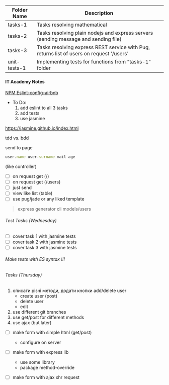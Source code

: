 Folder Name | Description
------------ | -------------
tasks-1 | Tasks resolving mathematical
tasks-2 | Tasks resolving plain nodejs and express servers (sending message and sending file)
tasks-3 | Tasks resolving express REST service with Pug, returns list of users on request '/users' 
unit-tests-1 | Implementing tests for functions from "tasks-1" folder 

#### IT Academy Notes

[NPM Eslint-config-airbnb](https://www.npmjs.com/package/eslint-config-airbnb)

* To Do:
  1. add eslint to all 3 tasks 
  1. add tests
  1. use jasmine

https://jasmine.github.io/index.html

tdd vs. bdd 

send to page
```javascript
user.name user.surname mail age
```

(like controller)
- [ ] on request get (/)
- [ ] on request get (/users)
- [ ] just send
- [ ] view like list (table)
- [ ] use pug/jade or any liked template

> express generator cli
> models/users

###### Test Tasks (Wednesday)
- [ ] cover task 1 with jasmine tests
- [ ] cover task 2 with jasmine tests
- [ ] cover task 3 with jasmine tests

###### Make tests with ES syntax !!!

###### Tasks (Thursday)
1. описати різні методи, додати кнопки add/delete user
    - create user (post)
    - delete user
    - edit
1. use different git branches
1. use get/post for different methods
1. use ajax (but later)

- [ ] make form with simple html (get/post)
    * configure on server
- [ ] make form with express lib
    * use some library
    * package method-override
- [ ] make form with ajax xhr request 


